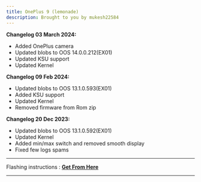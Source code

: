 ```yaml
---
title: OnePlus 9 (lemonade)
description: Brought to you by mukesh22584
---
```


<b>Changelog 03 March 2024:</b>
- Added OnePlus camera
- Updated blobs to OOS 14.0.0.212(EX01)
- Updated KSU support
- Updated Kernel

<b>Changelog 09 Feb 2024:</b>
- Updated blobs to OOS 13.1.0.593(EX01)
- Added KSU support
- Updated Kernel
- Removed firmware from Rom zip
 
<b>Changelog 20 Dec 2023:</b>
- Updated blobs to OOS 13.1.0.592(EX01)
- Updated Kernel
- Added min/max switch and removed smooth display
- Fixed few logs spams

----
Flashing instructions : [**Get From Here**](lemonade_inst.md)

----
